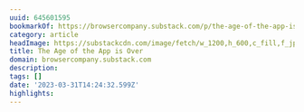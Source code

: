 ```yaml
---
uuid: 645601595
bookmarkOf: https://browsercompany.substack.com/p/the-age-of-the-app-is-over?utm_source=substack&publication_id=239564&post_id=111503973&utm_medium=email&utm_content=share&triggerShare=true&isFreemail=true
category: article
headImage: https://substackcdn.com/image/fetch/w_1200,h_600,c_fill,f_jpg,q_auto:good,fl_progressive:steep,g_auto/https%3A%2F%2Fsubstack-post-media.s3.amazonaws.com%2Fpublic%2Fimages%2Fb301d393-cae5-4d58-bd31-75ba8de8c668_1294x876.png
title: The Age of the App is Over
domain: browsercompany.substack.com
description:
tags: []
date: '2023-03-31T14:24:32.599Z'
highlights:
---
```



